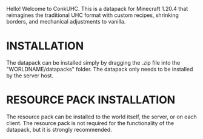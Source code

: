 Hello! Welcome to ConkUHC. This is a datapack for Minecraft 1.20.4 that reimagines the traditional UHC format with custom recipes, shrinking borders, and mechanical adjustments to vanilla.

# INSTALLATION
The datapack can be installed simply by dragging the .zip file into the "WORLDNAME/datapacks" folder. The datapack only needs to be installed by the server host.

# RESOURCE PACK INSTALLATION
The resource pack can be installed to the world itself, the server, or on each client. The resource pack is not required for the functionality of the datapack, but it is strongly recommended.
